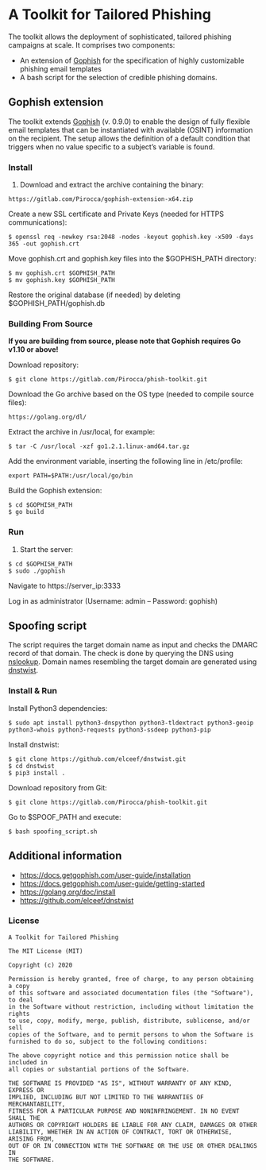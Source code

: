# A Toolkit for Tailored Phishing

The toolkit allows the deployment of sophisticated, tailored phishing campaigns at scale. It comprises two components:

- An extension of [Gophish](https://github.com/gophish/gophish) for the specification of highly customizable phishing email templates
- A bash script for the selection of credible phishing domains.

## Gophish extension

The toolkit extends [Gophish](https://github.com/gophish/gophish) (v. 0.9.0) to enable the design of fully flexible email templates that can be instantiated with available (OSINT) information on the recipient. The setup allows the definition of a default condition that triggers when no value specific to a subject’s variable is found.

### Install

1. Download and extract the archive containing the binary:

```
https://gitlab.com/Pirocca/gophish-extension-x64.zip
```

Create a new SSL certificate and Private Keys (needed for HTTPS communications):

```
$ openssl req -newkey rsa:2048 -nodes -keyout gophish.key -x509 -days 365 -out gophish.crt
```

Move gophish.crt and gophish.key files into the $GOPHISH_PATH directory:

```
$ mv gophish.crt $GOPHISH_PATH
$ mv gophish.key $GOPHISH_PATH
```

Restore the original database (if needed) by deleting $GOPHISH_PATH/gophish.db

### Building From Source

**If you are building from source, please note that Gophish requires Go v1.10 or above!**

Download repository:

```
$ git clone https://gitlab.com/Pirocca/phish-toolkit.git
```

Download the Go archive based on the OS type (needed to compile source files):

```
https://golang.org/dl/
```

Extract the archive in /usr/local, for example:

```
$ tar -C /usr/local -xzf go1.2.1.linux-amd64.tar.gz
```

Add the environment variable, inserting the following line in /etc/profile:

```
export PATH=$PATH:/usr/local/go/bin
```

Build the Gophish extension:

```
$ cd $GOPHISH_PATH
$ go build
```

### Run

1. Start the server:

```
$ cd $GOPHISH_PATH
$ sudo ./gophish
```

Navigate to https://server_ip:3333

Log in as administrator (Username: admin – Password: gophish)

## Spoofing script

The script requires the target domain name as input and checks the DMARC record of that domain. The check is done by querying the DNS using [nslookup](https://linux.die.net/man/1/nslookup). Domain names resembling the target domain are generated using [dnstwist](https://github.com/elceef/dnstwist).

### Install & Run

Install Python3 dependencies:

```
$ sudo apt install python3-dnspython python3-tldextract python3-geoip python3-whois python3-requests python3-ssdeep python3-pip
```

Install dnstwist:

```
$ git clone https://github.com/elceef/dnstwist.git
$ cd dnstwist
$ pip3 install .
```

Download repository from Git:

```
$ git clone https://gitlab.com/Pirocca/phish-toolkit.git
```

Go to $SPOOF_PATH and execute:

```
$ bash spoofing_script.sh
```

## Additional information

- https://docs.getgophish.com/user-guide/installation
- https://docs.getgophish.com/user-guide/getting-started
- https://golang.org/doc/install
- https://github.com/elceef/dnstwist

### License

```
A Toolkit for Tailored Phishing

The MIT License (MIT)

Copyright (c) 2020

Permission is hereby granted, free of charge, to any person obtaining a copy
of this software and associated documentation files (the "Software"), to deal
in the Software without restriction, including without limitation the rights
to use, copy, modify, merge, publish, distribute, sublicense, and/or sell
copies of the Software, and to permit persons to whom the Software is
furnished to do so, subject to the following conditions:

The above copyright notice and this permission notice shall be included in
all copies or substantial portions of the Software.

THE SOFTWARE IS PROVIDED "AS IS", WITHOUT WARRANTY OF ANY KIND, EXPRESS OR
IMPLIED, INCLUDING BUT NOT LIMITED TO THE WARRANTIES OF MERCHANTABILITY,
FITNESS FOR A PARTICULAR PURPOSE AND NONINFRINGEMENT. IN NO EVENT SHALL THE
AUTHORS OR COPYRIGHT HOLDERS BE LIABLE FOR ANY CLAIM, DAMAGES OR OTHER
LIABILITY, WHETHER IN AN ACTION OF CONTRACT, TORT OR OTHERWISE, ARISING FROM,
OUT OF OR IN CONNECTION WITH THE SOFTWARE OR THE USE OR OTHER DEALINGS IN
THE SOFTWARE.
```
